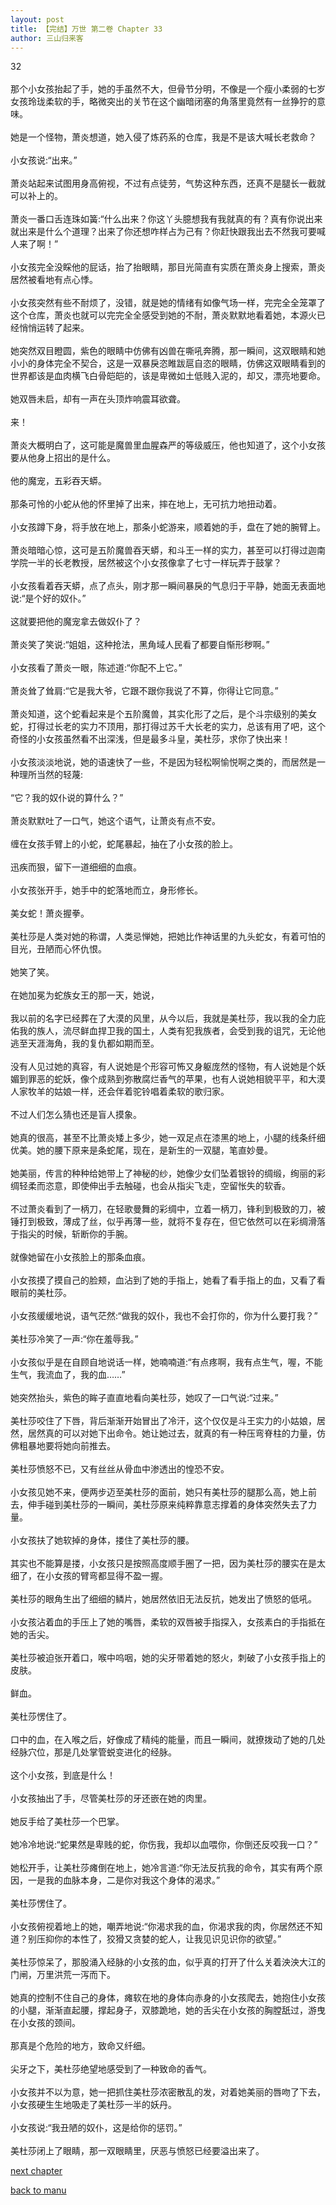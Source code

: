 ```yaml
---
layout: post
title: 【完结】万世 第二卷 Chapter 33
author: 三山归来客
---
```




32<br><br>  那个小女孩抬起了手，她的手虽然不大，但骨节分明，不像是一个瘦小柔弱的七岁女孩玲珑柔软的手，略微突出的关节在这个幽暗闭塞的角落里竟然有一丝狰狞的意味。<br><br>  她是一个怪物，萧炎想道，她入侵了炼药系的仓库，我是不是该大喊长老救命？<br><br>  小女孩说:“出来。”<br><br>  萧炎站起来试图用身高俯视，不过有点徒劳，气势这种东西，还真不是腿长一截就可以补上的。<br><br>  萧炎一番口舌连珠如簧:“什么出来？你这丫头臆想我有我就真的有？真有你说出来就出来是什么个道理？出来了你还想咋样占为己有？你赶快跟我出去不然我可要喊人来了啊！”<br><br>  小女孩完全没睬他的屁话，抬了抬眼睛，那目光简直有实质在萧炎身上搜索，萧炎居然被看地有点心悸。<br><br>  小女孩突然有些不耐烦了，没错，就是她的情绪有如像气场一样，完完全全笼罩了这个仓库，萧炎也就可以完完全全感受到她的不耐，萧炎默默地看着她，本源火已经悄悄运转了起来。<br><br>  她突然双目瞪圆，紫色的眼睛中仿佛有凶兽在嘶吼奔腾，那一瞬间，这双眼睛和她小小的身体完全不契合，这是一双暴戾恣睢跋扈自恣的眼睛，仿佛这双眼睛看到的世界都该是血肉横飞白骨皑皑的，该是卑微如土低贱入泥的，却又，漂亮地要命。<br><br>  她双唇未启，却有一声在头顶炸响震耳欲聋。<br><br>  来！<br><br>  萧炎大概明白了，这可能是魔兽里血腥森严的等级威压，他也知道了，这个小女孩要从他身上招出的是什么。<br><br>  他的魔宠，五彩吞天蟒。<br><br>  那条可怜的小蛇从他的怀里掉了出来，摔在地上，无可抗力地扭动着。<br><br>  小女孩蹲下身，将手放在地上，那条小蛇游来，顺着她的手，盘在了她的腕臂上。<br><br>  萧炎暗暗心惊，这可是五阶魔兽吞天蟒，和斗王一样的实力，甚至可以打得过迦南学院一半的长老教授，居然被这个小女孩像拿了七寸一样玩弄于鼓掌？<br><br>  小女孩看着吞天蟒，点了点头，刚才那一瞬间暴戾的气息归于平静，她面无表面地说:“是个好的奴仆。”<br><br>  这就要把他的魔宠拿去做奴仆了？<br><br>  萧炎笑了笑说:“姐姐，这种抢法，黑角域人民看了都要自惭形秽啊。”<br><br>  小女孩看了萧炎一眼，陈述道:“你配不上它。”<br><br>  萧炎耸了耸肩:“它是我大爷，它跟不跟你我说了不算，你得让它同意。”<br><br>  萧炎知道，这个蛇看起来是个五阶魔兽，其实化形了之后，是个斗宗级别的美女蛇，打得过长老的实力不顶用，那打得过苏千大长老的实力，总该有用了吧，这个奇怪的小女孩虽然看不出深浅，但是最多斗皇，美杜莎，求你了快出来！<br><br>  小女孩淡淡地说，她的语速快了一些，不是因为轻松啊愉悦啊之类的，而居然是一种理所当然的轻蔑:<br><br>  “它？我的奴仆说的算什么？”<br><br>  萧炎默默吐了一口气，她这个语气，让萧炎有点不安。<br><br>  缠在女孩手臂上的小蛇，蛇尾暴起，抽在了小女孩的脸上。<br><br>  迅疾而狠，留下一道细细的血痕。<br><br>  小女孩张开手，她手中的蛇落地而立，身形修长。<br><br>  美女蛇！萧炎握拳。<br><br>  美杜莎是人类对她的称谓，人类忌惮她，把她比作神话里的九头蛇女，有着可怕的目光，丑陋而心怀仇恨。<br><br>  她笑了笑。<br><br>  在她加冕为蛇族女王的那一天，她说，<br><br>  我以前的名字已经葬在了大漠的风里，从今以后，我就是美杜莎，我以我的全力庇佑我的族人，流尽鲜血捍卫我的国土，人类有犯我族者，会受到我的诅咒，无论他逃至天涯海角，我的复仇都如期而至。<br><br>  没有人见过她的真容，有人说她是个形容可怖又身躯庞然的怪物，有人说她是个妖媚到罪恶的蛇妖，像个成熟到弥散腐烂香气的苹果，也有人说她相貌平平，和大漠人家牧羊的姑娘一样，还会伴着驼铃唱着柔软的歌归家。<br><br>  不过人们怎么猜也还是盲人摸象。<br><br>  她真的很高，甚至不比萧炎矮上多少，她一双足点在漆黑的地上，小腿的线条纤细优美。她的腰下原来是条蛇尾，现在，是新生的一双腿，笔直妙曼。<br><br>  她美丽，传言的种种给她带上了神秘的纱，她像少女们坠着银铃的绸缎，绚丽的彩绸轻柔而恣意，即使伸出手去触碰，也会从指尖飞走，空留怅失的软香。<br><br>  不过萧炎看到了一柄刀，在轻歌曼舞的彩绸中，立着一柄刀，锋利到极致的刀，被锤打到极致，薄成了丝，似乎再薄一些，就将不复存在，但它依然可以在彩绸滑落于指尖的时候，斩断你的手腕。<br><br>  就像她留在小女孩脸上的那条血痕。<br><br>  小女孩摸了摸自己的脸颊，血沾到了她的手指上，她看了看手指上的血，又看了看眼前的美杜莎。<br><br>  小女孩缓缓地说，语气茫然:“做我的奴仆，我也不会打你的，你为什么要打我？”<br><br>  美杜莎冷笑了一声:“你在羞辱我。”<br><br>  小女孩似乎是在自顾自地说话一样，她喃喃道:“有点疼啊，我有点生气，喔，不能生气，我流血了，我的血……”<br><br>  她突然抬头，紫色的眸子直直地看向美杜莎，她叹了一口气说:“过来。”<br><br>  美杜莎咬住了下唇，背后渐渐开始冒出了冷汗，这个仅仅是斗王实力的小姑娘，居然，居然真的可以对她下出命令。她让她过去，就真的有一种压弯脊柱的力量，仿佛粗暴地要将她向前推去。<br><br>  美杜莎愤怒不已，又有丝丝从骨血中渗透出的惶恐不安。<br><br>  小女孩见她不来，便两步迈至美杜莎的面前，她只有美杜莎的腿那么高，她上前去，伸手碰到美杜莎的一瞬间，美杜莎原来纯粹靠意志撑着的身体突然失去了力量。<br><br>  小女孩扶了她软掉的身体，搂住了美杜莎的腰。<br><br>  其实也不能算是搂，小女孩只是按照高度顺手圈了一把，因为美杜莎的腰实在是太细了，在小女孩的臂弯都显得不盈一握。<br><br>  美杜莎的眼角生出了细细的鳞片，她居然依旧无法反抗，她发出了愤怒的低吼。<br><br>  小女孩沾着血的手压上了她的嘴唇，柔软的双唇被手指探入，女孩素白的手指抵在她的舌尖。<br><br>  美杜莎被迫张开着口，喉中呜咽，她的尖牙带着她的怒火，刺破了小女孩手指上的皮肤。<br><br>  鲜血。<br><br>  美杜莎愣住了。<br><br>  口中的血，在入喉之后，好像成了精纯的能量，而且一瞬间，就撩拨动了她的几处经脉穴位，那是几处掌管蜕变进化的经脉。<br><br>  这个小女孩，到底是什么！<br><br>  小女孩抽出了手，尽管美杜莎的牙还嵌在她的肉里。<br><br>  她反手给了美杜莎一个巴掌。<br><br>  她冷冷地说:“蛇果然是卑贱的蛇，你伤我，我却以血喂你，你倒还反咬我一口？”<br><br>  她松开手，让美杜莎瘫倒在地上，她冷言道:“你无法反抗我的命令，其实有两个原因，一是我的血脉本身，二是你对我这个身体的渴求。”<br><br>  美杜莎愣住了。<br><br>  小女孩俯视着地上的她，嘲弄地说:“你渴求我的血，你渴求我的肉，你居然还不知道？别压抑你的本性了，狡猾又贪婪的蛇人，让我见识见识你的欲望。”<br><br>  美杜莎惊呆了，那股涌入经脉的小女孩的血，似乎真的打开了什么关着泱泱大江的门闸，万里洪荒一泻而下。<br><br>  她真的控制不住自己的身体，瘫软在地的身体向赤身的小女孩爬去，她抱住小女孩的小腿，渐渐直起腰，撑起身子，双膝跪地，她的舌尖在小女孩的胸膛舐过，游曳在小女孩的颈间。<br><br>  那真是个危险的地方，致命又纤细。<br><br>  尖牙之下，美杜莎绝望地感受到了一种致命的香气。<br><br>  小女孩并不以为意，她一把抓住美杜莎浓密散乱的发，对着她美丽的唇吻了下去，小女孩硬生生地吸走了美杜莎一半的妖丹。<br><br>  小女孩说:“我丑陋的奴仆，这是给你的惩罚。”<br><br>  美杜莎闭上了眼睛，那一双眼睛里，厌恶与愤怒已经要溢出来了。

[next chapter](https://allforyanchen.github.io/2020/07/19/post-44-chapter-34.html)

[back to manu](https://allforyanchen.github.io/2020/07/19/post-44.html)
